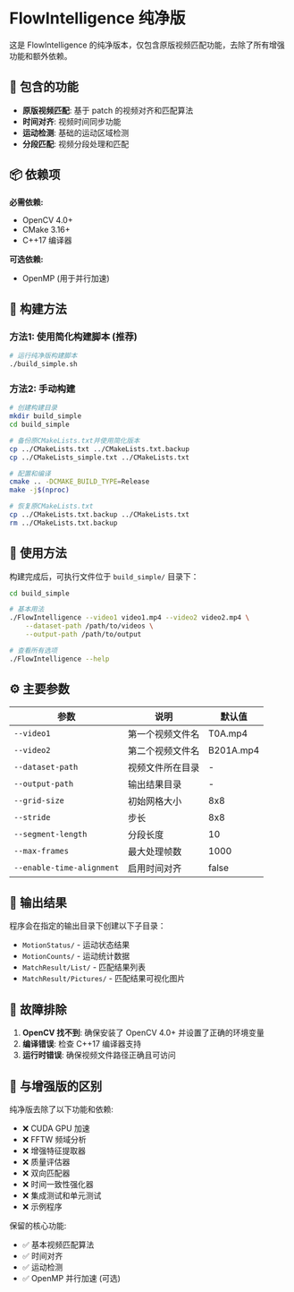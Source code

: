 # FlowIntelligence 纯净版

这是 FlowIntelligence 的纯净版本，仅包含原版视频匹配功能，去除了所有增强功能和额外依赖。

## 🎯 包含的功能

- **原版视频匹配**: 基于 patch 的视频对齐和匹配算法
- **时间对齐**: 视频时间同步功能
- **运动检测**: 基础的运动区域检测
- **分段匹配**: 视频分段处理和匹配

## 📦 依赖项

**必需依赖:**
- OpenCV 4.0+
- CMake 3.16+
- C++17 编译器

**可选依赖:**
- OpenMP (用于并行加速)

## 🔨 构建方法

### 方法1: 使用简化构建脚本 (推荐)

```bash
# 运行纯净版构建脚本
./build_simple.sh
```

### 方法2: 手动构建

```bash
# 创建构建目录
mkdir build_simple
cd build_simple

# 备份原CMakeLists.txt并使用简化版本
cp ../CMakeLists.txt ../CMakeLists.txt.backup
cp ../CMakeLists_simple.txt ../CMakeLists.txt

# 配置和编译
cmake .. -DCMAKE_BUILD_TYPE=Release
make -j$(nproc)

# 恢复原CMakeLists.txt
cp ../CMakeLists.txt.backup ../CMakeLists.txt
rm ../CMakeLists.txt.backup
```

## 🚀 使用方法

构建完成后，可执行文件位于 `build_simple/` 目录下：

```bash
cd build_simple

# 基本用法
./FlowIntelligence --video1 video1.mp4 --video2 video2.mp4 \
    --dataset-path /path/to/videos \
    --output-path /path/to/output

# 查看所有选项
./FlowIntelligence --help
```

## ⚙️  主要参数

| 参数 | 说明 | 默认值 |
|------|------|--------|
| `--video1` | 第一个视频文件名 | T0A.mp4 |
| `--video2` | 第二个视频文件名 | B201A.mp4 |
| `--dataset-path` | 视频文件所在目录 | - |
| `--output-path` | 输出结果目录 | - |
| `--grid-size` | 初始网格大小 | 8x8 |
| `--stride` | 步长 | 8x8 |
| `--segment-length` | 分段长度 | 10 |
| `--max-frames` | 最大处理帧数 | 1000 |
| `--enable-time-alignment` | 启用时间对齐 | false |

## 📁 输出结果

程序会在指定的输出目录下创建以下子目录：

- `MotionStatus/` - 运动状态结果
- `MotionCounts/` - 运动统计数据
- `MatchResult/List/` - 匹配结果列表
- `MatchResult/Pictures/` - 匹配结果可视化图片

## 🔧 故障排除

1. **OpenCV 找不到**: 确保安装了 OpenCV 4.0+ 并设置了正确的环境变量
2. **编译错误**: 检查 C++17 编译器支持
3. **运行时错误**: 确保视频文件路径正确且可访问

## 📝 与增强版的区别

纯净版去除了以下功能和依赖:
- ❌ CUDA GPU 加速
- ❌ FFTW 频域分析
- ❌ 增强特征提取器
- ❌ 质量评估器
- ❌ 双向匹配器
- ❌ 时间一致性强化器
- ❌ 集成测试和单元测试
- ❌ 示例程序

保留的核心功能:
- ✅ 基本视频匹配算法
- ✅ 时间对齐
- ✅ 运动检测
- ✅ OpenMP 并行加速 (可选)
